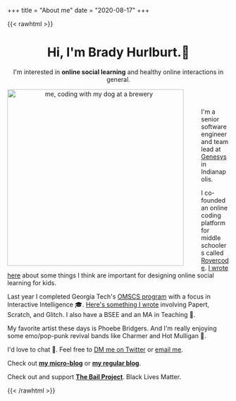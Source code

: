 +++
title = "About me"
date = "2020-08-17"
+++

{{< rawhtml >}}

<header>
  <h1>Hi, I'm Brady Hurlburt.<span class="wave">👋 </span></h1>

  <p>
    I'm interested in <strong>online social learning</strong> and healthy online interactions in general.
  </p>
  <img
    height="400px;"
    src="https://i.imgur.com/CqTNsut.jpg"
    alt="me, coding with my dog at a brewery"
    style="float: left; margin: 0px 40px 10px 0;"
  />
</header>

<section>
  <p>
    I'm a senior software engineer and team lead at
    <a href="https://genesys.com">Genesys</a> in Indianapolis.
  </p>
  <p>
    I co-founded an online coding platform for middle
    schoolers called <a href="https://rovercode.com">Rovercode</a>.
    <a href="https://medium.com/@bradyhurlburt/fd8862ad361c">I wrote here</a>
    about some things I think are important for designing online social learning
    for kids.
  </p>
  <p>
    Last year I completed Georgia Tech's
    <a href="https://twitter.com/GTOMSCS">OMSCS program</a> with a focus in
    Interactive Intelligence 🎓.
    <a href="/pdfs/peer-support-2018.pdf">
      Here's something I wrote</a
    >
    involving Papert, Scratch, and Glitch. I also have a BSEE and an MA in
    Teaching 📜.
  </p>
  <p>
    My favorite artist these days is Phoebe Bridgers. And I'm really enjoying some emo/pop-punk revival bands like Charmer and Hot Mulligan 🎸.
  </p>
  <p>
    I'd love to chat 💬. Feel free to 
    <a href="https://twitter.com/h_bradio">DM me on Twitter</a> or <a href = "mailto: brady.hurlburt@protonmail.com">email me</a>.
  </p>
  <p>
    Check out <strong><a href="/micro/">my micro-blog</a></strong> or
    <strong><a href="/post/">my regular blog</a></strong>.
  </p>
  <p>
    Check out and support <strong><a href="https://bailproject.org/faq/">The Bail Project</a></strong>.
    Black Lives Matter.
  </p>
</section>

{{< /rawhtml >}}
